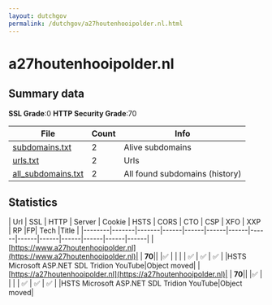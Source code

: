 ```yaml
---
layout: dutchgov
permalink: /dutchgov/a27houtenhooipolder.nl.html
---
```



# a27houtenhooipolder.nl
## Summary data


**SSL Grade**:0
**HTTP Security Grade**:70


| File       | Count | Info |
|------------|-------|------|
|[subdomains.txt](/data/a27houtenhooipolder.nl/subdomains.txt)|2|Alive subdomains|
|[urls.txt](/data/a27houtenhooipolder.nl/urls.txt)|2|Urls|
|[all_subdomains.txt](/data/a27houtenhooipolder.nl/all_subdomains.txt)|2|All found subdomains (history)|


## Statistics


| Url | SSL | HTTP | Server | Cookie | HSTS | CORS | CTO | CSP | XFO | XXP | RP |FP| Tech |Title |
|--------|-------|-------|------|------|------|------|------|------|------|------|------|------|------|
|[https://www.a27houtenhooipolder.nl](https://www.a27houtenhooipolder.nl)| | **70**|| |:white_check_mark: | | | | :white_check_mark: | :white_check_mark: | :white_check_mark: | |HSTS Microsoft ASP.NET SDL Tridion YouTube|Object moved|
|[https://a27houtenhooipolder.nl](https://a27houtenhooipolder.nl)| | **70**|| |:white_check_mark: | | | | :white_check_mark: | :white_check_mark: | :white_check_mark: | |HSTS Microsoft ASP.NET SDL Tridion YouTube|Object moved|